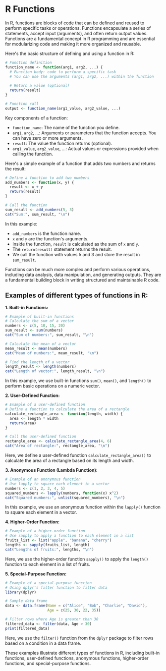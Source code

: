 # R Functions 

In R, functions are blocks of code that can be defined and reused to perform specific tasks or operations. Functions encapsulate a series of statements, accept input (arguments), and often return output values. Functions are a fundamental concept in R programming and are essential for modularizing code and making it more organized and reusable.

Here's the basic structure of defining and using a function in R:

```R
# Function definition
function_name <- function(arg1, arg2, ...) {
  # Function body: code to perform a specific task
  # You can use the arguments (arg1, arg2, ...) within the function
  
  # Return a value (optional)
  return(result)
}

# Function call
output <- function_name(arg1_value, arg2_value, ...)
```

Key components of a function:

- `function_name`: The name of the function you define.
- `arg1`, `arg2`, ...: Arguments or parameters that the function accepts. You can have zero or more arguments.
- `result`: The value the function returns (optional).
- `arg1_value`, `arg2_value`, ...: Actual values or expressions provided when calling the function.

Here's a simple example of a function that adds two numbers and returns the result:

```R
# Define a function to add two numbers
add_numbers <- function(x, y) {
  result <- x + y
  return(result)
}

# Call the function
sum_result <- add_numbers(5, 3)
cat("Sum:", sum_result, "\n")
```

In this example:

- `add_numbers` is the function name.
- `x` and `y` are the function's arguments.
- Inside the function, `result` is calculated as the sum of `x` and `y`.
- The `return(result)` statement returns the result.
- We call the function with values 5 and 3 and store the result in `sum_result`.

Functions can be much more complex and perform various operations, including data analysis, data manipulation, and generating outputs. They are a fundamental building block in writing structured and maintainable R code.

## Examples of different types of functions in R:

**1. Built-in Functions:**

```R
# Example of built-in functions
# Calculate the sum of a vector
numbers <- c(5, 10, 15, 20)
sum_result <- sum(numbers)
cat("Sum of numbers:", sum_result, "\n")

# Calculate the mean of a vector
mean_result <- mean(numbers)
cat("Mean of numbers:", mean_result, "\n")

# Find the length of a vector
length_result <- length(numbers)
cat("Length of vector:", length_result, "\n")
```

In this example, we use built-in functions `sum()`, `mean()`, and `length()` to perform basic operations on a numeric vector.

**2. User-Defined Function:**

```R
# Example of a user-defined function
# Define a function to calculate the area of a rectangle
calculate_rectangle_area <- function(length, width) {
  area <- length * width
  return(area)
}

# Call the user-defined function
rectangle_area <- calculate_rectangle_area(4, 6)
cat("Area of rectangle:", rectangle_area, "\n")
```

Here, we define a user-defined function `calculate_rectangle_area()` to calculate the area of a rectangle based on its length and width.

**3. Anonymous Function (Lambda Function):**

```R
# Example of an anonymous function
# Use lapply to square each element in a vector
numbers <- c(1, 2, 3, 4, 5)
squared_numbers <- lapply(numbers, function(x) x^2)
cat("Squared numbers:", unlist(squared_numbers), "\n")
```

In this example, we use an anonymous function within the `lapply()` function to square each element in a vector.

**4. Higher-Order Function:**

```R
# Example of a higher-order function
# Use sapply to apply a function to each element in a list
fruits_list <- list("apple", "banana", "cherry")
lengths <- sapply(fruits_list, length)
cat("Lengths of fruits:", lengths, "\n")
```

Here, we use the higher-order function `sapply()` to apply the `length()` function to each element in a list of fruits.

**5. Special-Purpose Function:**

```R
# Example of a special-purpose function
# Using dplyr's filter function to filter data
library(dplyr)

# Sample data frame
data <- data.frame(Name = c("Alice", "Bob", "Charlie", "David"),
                   Age = c(25, 30, 22, 35))

# Filter rows where Age is greater than 30
filtered_data <- filter(data, Age > 30)
print(filtered_data)
```

Here, we use the `filter()` function from the `dplyr` package to filter rows based on a condition in a data frame.

These examples illustrate different types of functions in R, including built-in functions, user-defined functions, anonymous functions, higher-order functions, and special-purpose functions.